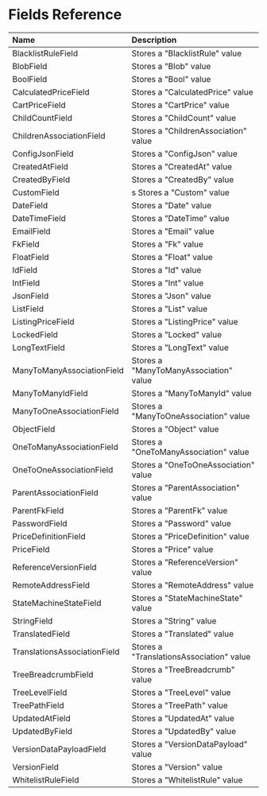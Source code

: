 # Fields Reference

| Name | Description |
| :--- | :--- |
| BlacklistRuleField | Stores a "BlacklistRule" value |
| BlobField | Stores a "Blob" value |
| BoolField | Stores a "Bool" value |
| CalculatedPriceField | Stores a "CalculatedPrice" value |
| CartPriceField | Stores a "CartPrice" value |
| ChildCountField | Stores a "ChildCount" value |
| ChildrenAssociationField | Stores a "ChildrenAssociation" value |
| ConfigJsonField | Stores a "ConfigJson" value |
| CreatedAtField | Stores a "CreatedAt" value |
| CreatedByField | Stores a "CreatedBy" value |
| CustomField | s Stores a "Custom" value |
| DateField | Stores a "Date" value |
| DateTimeField | Stores a "DateTime" value |
| EmailField | Stores a "Email" value |
| FkField | Stores a "Fk" value |
| FloatField | Stores a "Float" value |
| IdField | Stores a "Id" value |
| IntField | Stores a "Int" value |
| JsonField | Stores a "Json" value |
| ListField | Stores a "List" value |
| ListingPriceField | Stores a "ListingPrice" value |
| LockedField | Stores a "Locked" value |
| LongTextField | Stores a "LongText" value |
| ManyToManyAssociationField | Stores a "ManyToManyAssociation" value |
| ManyToManyIdField | Stores a "ManyToManyId" value |
| ManyToOneAssociationField | Stores a "ManyToOneAssociation" value |
| ObjectField | Stores a "Object" value |
| OneToManyAssociationField | Stores a "OneToManyAssociation" value |
| OneToOneAssociationField | Stores a "OneToOneAssociation" value |
| ParentAssociationField | Stores a "ParentAssociation" value |
| ParentFkField | Stores a "ParentFk" value |
| PasswordField | Stores a "Password" value |
| PriceDefinitionField | Stores a "PriceDefinition" value |
| PriceField | Stores a "Price" value |
| ReferenceVersionField | Stores a "ReferenceVersion" value |
| RemoteAddressField | Stores a "RemoteAddress" value |
| StateMachineStateField | Stores a "StateMachineState" value |
| StringField | Stores a "String" value |
| TranslatedField | Stores a "Translated" value |
| TranslationsAssociationField | Stores a "TranslationsAssociation" value |
| TreeBreadcrumbField | Stores a "TreeBreadcrumb" value |
| TreeLevelField | Stores a "TreeLevel" value |
| TreePathField | Stores a "TreePath" value |
| UpdatedAtField | Stores a "UpdatedAt" value |
| UpdatedByField | Stores a "UpdatedBy" value |
| VersionDataPayloadField | Stores a "VersionDataPayload" value |
| VersionField | Stores a "Version" value |
| WhitelistRuleField | Stores a "WhitelistRule" value |


